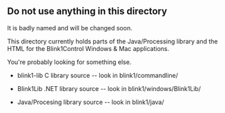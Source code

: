 
Do not use anything in this directory
-------------------------------------

It is badly named and will be changed soon.

This directory currently holds parts of the Java/Processing library and
the HTML for the Blink1Control Windows & Mac applications.

You're probably looking for something else.

- blink1-lib C library source -- look in blink1/commandline/

- Blink1Lib .NET library source -- look in blink1/windows/Blink1Lib/

- Java/Procesing library source -- look in blink1/java/



